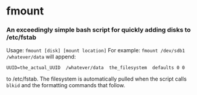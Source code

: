 # fmount
### An exceedingly simple bash script for quickly adding disks to /etc/fstab

Usage: `fmount [disk] [mount location]`
For example: `fmount /dev/sdb1 /whatever/data` will append:

`UUID=the_actual_UUID  /whatever/data  the_filesystem  defaults 0 0`

to /etc/fstab. The filesystem is automatically pulled when the script calls `blkid` and the formatting commands that follow.

